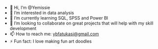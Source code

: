 - 👋 Hi, I’m @Yemissie
- 👀 I’m interested in data analysis
- 🌱 I’m currently learning SQL, SPSS and Power BI
- 💞️ I’m looking to collaborate on great projects that will help with my skill development
- 📫 How to reach me: ybfatukasi@gmail.com
- ⚡ Fun fact: I love making fun art doodles

<!---
Yemissie/Yemissie is a ✨ special ✨ repository because its `README.md` (this file) appears on your GitHub profile.
You can click the Preview link to take a look at your changes.
--->
